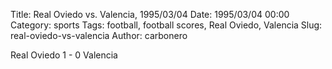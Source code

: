 Title: Real Oviedo vs. Valencia, 1995/03/04
Date: 1995/03/04 00:00
Category: sports
Tags: football, football scores, Real Oviedo, Valencia
Slug: real-oviedo-vs-valencia
Author: carbonero


Real Oviedo 1 - 0 Valencia
